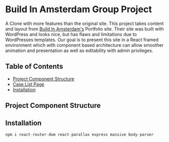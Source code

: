# Build In Amsterdam Group Project
A Clone with more features than the original site. This project takes content and layout from [Build In Amsterdam's](http://www.buildinamsterdam.com) Portfolio site. Their site was built with WordPress and looks nice, but has flaws and limitations due to WordPresses templates. Our goal is to present this site in a React framed environment which with component based architecture can allow smoother animation and presentation as well as editability with admin privileges.


## Table of Contents

- [Project Component Structure](#project-component-structure)
- [Case List Page](#case-list-page)
- [Installation](#installation)



## Project Component Structure


## Installation

```js
npm i react-router-dom react-parallax express massive body-parser
```